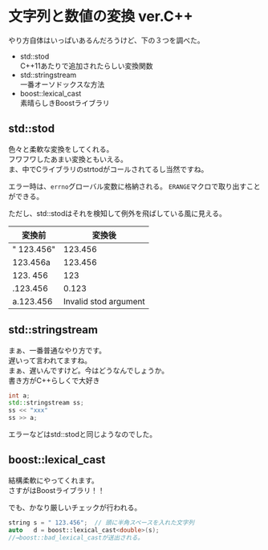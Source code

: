 # 文字列と数値の変換 ver.C++

やり方自体はいっぱいあるんだろうけど、下の３つを調べた。  

- std::stod  
  C++11あたりで追加されたらしい変換関数
- std::stringstream  
  一番オーソドックスな方法
- boost::lexical_cast  
  素晴らしきBoostライブラリ

## std::stod
色々と柔軟な変換をしてくれる。  
フワフワしたあまい変換ともいえる。  
ま、中でCライブラリのstrtodがコールされてるし当然ですね。  
  
エラー時は、`errno`グローバル変数に格納される。
`ERANGE`マクロで取り出すことができる。
  
ただし、std::stodはそれを検知して例外を飛ばしている風に見える。  

| 変換前 | 変換後 |
|---|---|
| " 123.456" | 123.456 |
| 123.456a | 123.456 |
| 123. 456 | 123 |
| .123.456 | 0.123 |
| a.123.456 | Invalid stod argument |


## std::stringstream
まぁ、一番普通なやり方です。  
遅いって言われてますね。  
まぁ、遅いんですけど。今はどうなんでしょうか。  
書き方がC++らしくで大好き  

```c++
int a;
std::stringstream ss;
ss << "xxx"
ss >> a;
```

エラーなどはstd::stodと同じようなのでした。


## boost::lexical_cast
結構柔軟にやってくれます。  
さすがはBoostライブラリ！！  

でも、かなり厳しいチェックが行われる。  

```c++
string s = " 123.456";  // 頭に半角スペースを入れた文字列  
auto   d = boost::lexical_cast<double>(s);  
//→boost::bad_lexical_castが送出される。  
```

